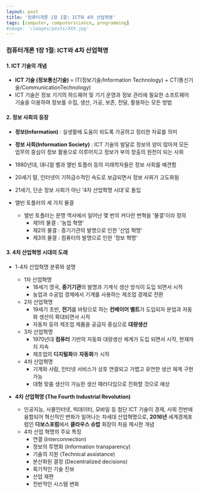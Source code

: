 ```yaml
---
layout: post
title: '컴퓨터개론 1장 1절: ICT와 4차 산업혁명'
tags: [computer, computerscience, programming]
#image: '/images/posts/XXX.jpg'
---
```


### 컴퓨터개론 1장 1절: ICT와 4차 산업혁명

#### 1. ICT 기술의 개념
- **ICT 기술 (정보통신기술)** 
    = IT(정보기술/Information Technology) + CT(통신기술/CommunicationTechnology)
- ICT 기술은 정보 기기의 하드웨어 및 기기 운영과 정보 관리에 필요한 소프트웨어 기술을 이용하여 정보를 수집, 생산, 가공, 보존, 전달, 활용하는 모든 방법


#### 2. 정보 사회의 등장
- **정보(Information)** : 실생활에 도움이 되도록 가공하고 정리한 자료를 의미
- **정보 사회(Information Society)** : ICT 기술의 발달로 정보의 양이 많아져 모든 업무의 중심이 정보 활용으로 이루어지고 정보가 부의 창출의 원천이 되는 사회
- 1980년대, 대니얼 벨과 앨빈 토플러 등의 미래학자들은 정보 사회를 예견함
- 20세기 말, 인터넷이 기하급수적인 속도로 보급되면서 정보 사회가 고도화됨
- 21세기, 단순 정보 사회가 아닌 '4차 산업혁명 시대'로 돌입

- 앨빈 토플러의 세 가지 물결
  - 앨빈 토플러는 문명 역사에서 일어난 몇 번의 커다란 변혁을 '물결'이라 정의
    - 제1의 물결 : '농업 혁명'
    - 제2의 물결 : 증기기관의 발명으로 인한 '산업 혁명'
    - 제3의 물결 : 컴퓨터의 발명으로 인한 '정보 혁명'


#### 3. 4차 산업혁명 시대의 도래
- 1-4차 산업혁명 분류와 설명
  - 1차 산업혁명
    - 18세기 영국, **증기기관**의 발명과 기계식 생산 방식이 도입 되면서 시작
    - 농업과 수공업 경제에서 기계를 사용하는 제조업 경제로 전환
  - 2차 산업혁명
    - 19세기 초반, **전기**를 바탕으로 하는 **컨베이어 벨트**가 도입되자 분업과 자동화 생산이 확대되면서 시작
    - 자동차 등의 제조업 제품을 공급자 중심으로 **대량생산**
  - 3차 산업혁명
    - 1970년대 **컴퓨터** 기반의 자동화 대량생산 체계가 도입 되면서 시작, 현재까지 지속
    - 제조업의 **디지털화**와 **자동화**가 시작
  - 4차 산업혁명
    - 기계와 사람, 인터넷 서비스가 상호 연결되고 가볍고 유연한 생산 체계 구현 가능
    - 대형 맞춤 생산이 가능한 생산 패러다임으로 진화할 것으로 예상
    
- **4차 산업혁명 (The Fourth Industrial Revolution)**
  - 인공지능, 사물인터넷, 빅데이터, 모바일 등 첨단 ICT 기술이 경제, 사회 전반에 융합되어 혁신적인 변화가 일어나는 차세대 산업혁명으로, **2016년** 세계경제포럼인 **다보스포럼**에서 **클라우스 슈밥** 회장이 처음 제시한 개념
  - 4차 산업 혁명의 주요 특징
    - 연결 (Interconnection)
    - 정보의 투명화 (Information transparency)
    - 기술의 지원 (Technical assistance)
    - 분산화된 결정 (Decentralized decisions)
    - 획기적인 기술 진보
    - 산업 재편
    - 전반적인 시스템 변화
